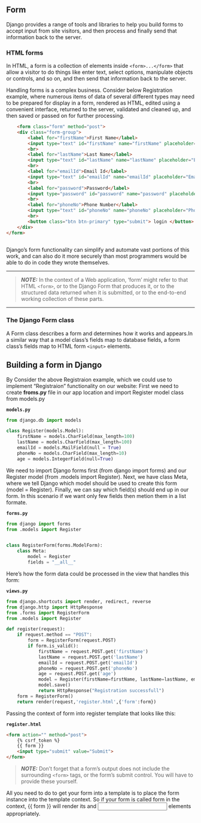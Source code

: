 ## Form
Django provides a range of tools and libraries to help you build forms to accept input from site visitors, and then process and finally send that information back to the server.
### HTML forms
In HTML, a form is a collection of elements inside `<form>...</form>` that allow a visitor to do things like enter text, select options, manipulate objects or controls, and so on, and then send that information back to the server.

Handling forms is a complex business. Consider below Registration example, where numerous items of data of several different types may need to be prepared for display in a form, rendered as HTML, edited using a convenient interface, returned to the server, validated and cleaned up, and then saved or passed on for further processing.

``` html
    <form class="form" method="post">
    <div class="form-group">
        <label for="firstName">First Name</label>
        <input type="text" id="firstName" name="firstName" placeholder="Enter your First Name">
        <br>
        <label for="lastName">Last Name</label>
        <input type="text" id="lastName" name="lastName" placeholder="Enter your First Name">
        <br>
        <label for="emailId">Email Id</label>
        <input type="text" id="emailId" name="emailId" placeholder="Email">
        <br>
        <label for="password">Password</label>
        <input type="password" id="password" name="password" placeholder="password">
        <br>
        <label for="phoneNo">Phone Number</label>
        <input type="text" id="phoneNo" name="phoneNo" placeholder="Phone Number">
        <br>
        <button class="btn btn-primary" type="submit"> login </button>
    </div>
</form>
 
```
Django’s form functionality can simplify and automate vast portions of this work, and can also do it more securely than most programmers would be able to do in code they wrote themselves.

---
> **_NOTE:_** In the context of a Web application, ‘form’ might refer to that HTML `<form>`, or to the Django Form that produces it, or to the structured data returned when it is submitted, or to the end-to-end working collection of these parts.
---
### The Django Form class
A Form class describes a form and determines how it works and appears.In a similar way that a model class’s fields map to database fields, a form class’s fields map to HTML form `<input>` elements.

## Building a form in Django
By Consider the above Registraion example, which we could use to implement “Registraion” functionality on our website: 
First we need to create **froms.py** file in our app location and import Register model class from models.py

**`models.py`**
```python
from django.db import models

class Register(models.Model):
    firstName = models.CharField(max_length=100)
    lastName = models.CharField(max_length=100)
    emailId = models.MailField(null = True)
    phoneNo = models.CharField(max_length=10)
    age = models.IntegerField(null=True)
```
We need to import Django forms first (from django import forms) and our Register model (from .models import Register). Next, we have class Meta, where we tell Django which model should be used to create this form (model = Register). Finally, we can say which field(s) should end up in our form. In this scenario if we want only few fields then metion them in a list formate.

**`forms.py`**
```python
from django import forms
from .models import Register


class RegisterForm(forms.ModelForm):
    class Meta:
        model = Register
        fields = "__all__"
```
Here’s how the form data could be processed in the view that handles this form:

**`views.py`**
```python
from django.shortcuts import render, redirect, reverse
from django.http import HttpResponse
from .forms import RegisterForm
from .models import Register

def register(request):
    if request.method == "POST":
        form = RegisterForm(request.POST)
        if form.is_valid():
            firstName = request.POST.get('firstName')
            lastName = request.POST.get('lastName')
            emailId = request.POST.get('emailId')
            phoneNo = request.POST.get('phoneNo')
            age = request.POST.get('age')
            model = Register(firstName=firstName, lastName=lastName, emailId=emailId, phoneNo=phoneNo, age=age)
            model.save()
            return HttpResponse("Registration successfull")
    form = RegisterForm()
    return render(request,'register.html',{'form':form})
```
Passing the context of form into register template that looks like this:

**`register.html`**
```html
<form action="" method="post">
    {% csrf_token %}
    {{ form }}
    <input type="submit" value="Submit">
</form>
```
> **_NOTE:_** Don’t forget that a form’s output does not include the surrounding `<form>` tags, or the form’s submit control. You will have to provide these yourself.

All you need to do to get your form into a template is to place the form instance into the template context. So if your form is called form in the context, {{ form }} will render its <label> and <input> elements appropriately.
    
